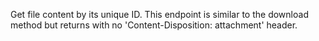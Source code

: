 Get file content by its unique ID. This endpoint is similar to the download method but returns with no  'Content-Disposition: attachment' header.